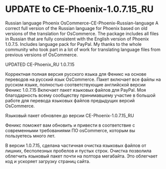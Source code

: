 # UPDATE to CE-Phoenix-1.0.7.15_RU
Russian language Phoenix
OsCommerce-CE-Phoenix-Russian-language
A correct full version of the Russian language for Phoenix based on old versions of the translation for OsCommerce. The package includes all files in Russian that are fully consistent with the English version of Phoenix 1.0.7.5. Includes language pack for PayPal. My thanks to the whole community who took part in a lot of work for translating language files from previous versions of OsCommerce.

UPDATED CE-Phoenix_RU 1.0.7.15

Корректная полная версия русского языка для Феникс на основе переводов на русский язык OsCommerce. Пакет включает все файлы на русском языке, полностью соответствующие английской версии Феникс 1.0.7.15
Включает пакет языковых файлов для PayPal. Моя благодарность всему сообществу принимавшему участие в большой работе для перевода языковых файлов предыдущих версий OsCommerce.

Языковый пакет обновлен до версии CE-Phoenix-1.0.7.15_RU

Феникс поможет вам обновить и привести в соответствие с современными требованиями ПО osCommerce, которым вы пользуетесь много лет.

В версии 1.0.7.15, сделана частичная очистка языковых файлов от лишних, бесполезных пробелов и пустых строк. Очистка позволила облегчить языковый пакет почти на полтора мегабайта. Это облегчает код и ускоряет загрузку страниц сайта. 
